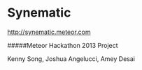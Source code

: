 Synematic
=========

http://synematic.meteor.com

#####Meteor Hackathon 2013 Project

Kenny Song, Joshua Angelucci, Amey Desai
